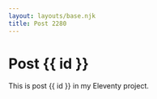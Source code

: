 ```yaml
---
layout: layouts/base.njk
title: Post 2280
---
```


# Post {{ id }}

This is post {{ id }} in my Eleventy project.
